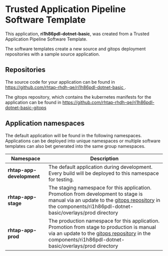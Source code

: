 # Trusted Application Pipeline Software Template

This application, **ri1h86pdl-dotnet-basic**, was created from a Trusted Application Pipeline Software Template.

The software templates create a new source and gitops deployment repositories with a sample source application. 

## Repositories

The source code for your application can be found in [https://github.com/rhtap-rhdh-qe/ri1h86pdl-dotnet-basic ](https://github.com/rhtap-rhdh-qe/ri1h86pdl-dotnet-basic ).
 
The gitops repository, which contains the kubernetes manifests for the application can be found in 
[https://github.com/rhtap-rhdh-qe/ri1h86pdl-dotnet-basic-gitops ](https://github.com/rhtap-rhdh-qe/ri1h86pdl-dotnet-basic-gitops ) 

## Application namespaces 

The default application will be found in the following namespaces. Applications can be deployed into unique namespaces or multiple software templates can also bet generated into the same group namespaces.  

|  Namespace   |  Description   |  
| -------- | -------- |   
| **rhtap-app-development** | The default application during development. Every build will be deployed to this namespace for testing. | 
| **rhtap-app-stage** | The staging namespace for this application. Promotion from development to stage is manual via an update to the [gitops repository](https://github.com/rhtap-rhdh-qe/ri1h86pdl-dotnet-basic-gitops ) in the components/ri1h86pdl-dotnet-basic/overlays/prod directory |  
| **rhtap-app-prod** | The production namespace for this application. Promotion from stage to production is manual via an update to the [gitops repository](https://github.com/rhtap-rhdh-qe/ri1h86pdl-dotnet-basic-gitops ) in the components/ri1h86pdl-dotnet-basic/overlays/prod directory | 